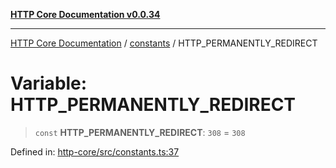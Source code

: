 [**HTTP Core Documentation v0.0.34**](../../README.md)

***

[HTTP Core Documentation](../../modules.md) / [constants](../README.md) / HTTP\_PERMANENTLY\_REDIRECT

# Variable: HTTP\_PERMANENTLY\_REDIRECT

> `const` **HTTP\_PERMANENTLY\_REDIRECT**: `308` = `308`

Defined in: [http-core/src/constants.ts:37](https://github.com/stonemjs/http-core/blob/eaa01dbfed8a1d56fab239821e27802dd54ab017/src/constants.ts#L37)
